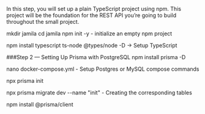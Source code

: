 In this step, you will set up a plain TypeScript project using npm. This project will be the foundation for the REST API you’re going to build throughout the small project.

mkdir jamila
cd jamila
npm init -y - initialize an empty npm project

npm install typescript ts-node @types/node -D -> Setup TypeScript

###Step 2 — Setting Up Prisma with PostgreSQL
npm install prisma -D

nano docker-compose.yml - Setup Postgres or MySQL compose commands

npx prisma init

npx prisma migrate dev --name "init" - Creating the corresponding tables

npm install @prisma/client
